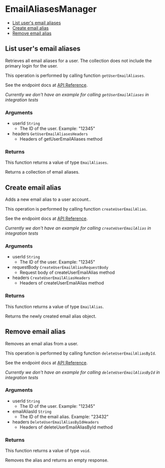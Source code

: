 # EmailAliasesManager


- [List user's email aliases](#list-users-email-aliases)
- [Create email alias](#create-email-alias)
- [Remove email alias](#remove-email-alias)

## List user's email aliases

Retrieves all email aliases for a user. The collection
does not include the primary login for the user.

This operation is performed by calling function `getUserEmailAliases`.

See the endpoint docs at
[API Reference](https://developer.box.com/reference/get-users-id-email-aliases/).

*Currently we don't have an example for calling `getUserEmailAliases` in integration tests*

### Arguments

- userId `String`
  - The ID of the user. Example: "12345"
- headers `GetUserEmailAliasesHeaders`
  - Headers of getUserEmailAliases method


### Returns

This function returns a value of type `EmailAliases`.

Returns a collection of email aliases.


## Create email alias

Adds a new email alias to a user account..

This operation is performed by calling function `createUserEmailAlias`.

See the endpoint docs at
[API Reference](https://developer.box.com/reference/post-users-id-email-aliases/).

*Currently we don't have an example for calling `createUserEmailAlias` in integration tests*

### Arguments

- userId `String`
  - The ID of the user. Example: "12345"
- requestBody `CreateUserEmailAliasRequestBody`
  - Request body of createUserEmailAlias method
- headers `CreateUserEmailAliasHeaders`
  - Headers of createUserEmailAlias method


### Returns

This function returns a value of type `EmailAlias`.

Returns the newly created email alias object.


## Remove email alias

Removes an email alias from a user.

This operation is performed by calling function `deleteUserEmailAliasById`.

See the endpoint docs at
[API Reference](https://developer.box.com/reference/delete-users-id-email-aliases-id/).

*Currently we don't have an example for calling `deleteUserEmailAliasById` in integration tests*

### Arguments

- userId `String`
  - The ID of the user. Example: "12345"
- emailAliasId `String`
  - The ID of the email alias. Example: "23432"
- headers `DeleteUserEmailAliasByIdHeaders`
  - Headers of deleteUserEmailAliasById method


### Returns

This function returns a value of type `void`.

Removes the alias and returns an empty response.


